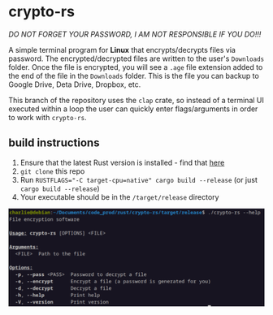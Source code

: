 # crypto-rs

*DO NOT FORGET YOUR PASSWORD, I AM NOT RESPONSIBLE IF YOU DO!!!*

A simple terminal program for **Linux** that encrypts/decrypts files via password.  The encrypted/decrypted files are written to the user's `Downloads` folder.  Once the file is encrypted, you will see a `.age` file extension added to the end of the file in the `Downloads` folder.  This is the file you can backup to Google Drive, Deta Drive, Dropbox, etc.

This branch of the repository uses the `clap` crate, so instead of a terminal UI executed within a loop the user can quickly enter flags/arguments in order to work with `crypto-rs`.

## build instructions

1. Ensure that the latest Rust version is installed - find that [here](https://www.rust-lang.org/learn/get-started)
2. `git clone` this repo
3. Run `RUSTFLAGS="-C target-cpu=native" cargo build --release` (or just `cargo build --release`)
4. Your executable should be in the `/target/release` directory

![](image.png)